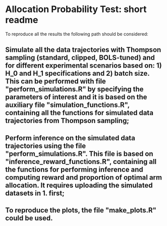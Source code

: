 # Allocation Probability Test: short readme
To reproduce all the results the following path should be considered:

## Simulate all the data trajectories with Thompson sampling (standard, clipped, BOLS-tuned) and for different experimental scenarios based on: 1) H_0 and H_1 specifications and 2) batch size. This can be performed with file "perform_simulations.R" by specifying the parameters of interest and it is based on the auxiliary file "simulation_functions.R", containing all the functions for simulated data trajectories from Thompson sampling;

## Perform inference on the simulated data trajectories using the file "perform_simulations.R". This file is based on "inference_reward_functions.R", containing all the functions for performing inference and computing reward and proportion of optimal arm allocation. It requires uploading the simulated datasets in 1. first;

## To reproduce the plots, the file "make_plots.R" could be used.
